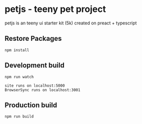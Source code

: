 # petjs - teeny pet project

petjs is an teeny ui starter kit (5k) created on preact + typescript

## Restore Packages

```
npm install
```


## Development build

```
npm run watch

site runs on localhost:5000
BrowserSync runs on localhost:3001
```

## Production build

```
npm run build
```


